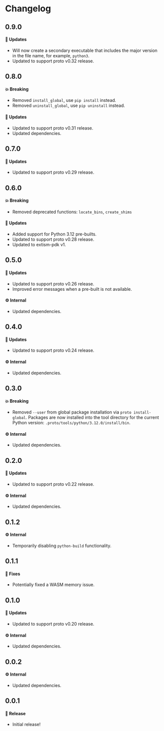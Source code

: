 # Changelog

## 0.9.0

#### 🚀 Updates

- Will now create a secondary executable that includes the major version in the file name, for example, `python3`.
- Updated to support proto v0.32 release.

## 0.8.0

#### 💥 Breaking

- Removed `install_global`, use `pip install` instead.
- Removed `uninstall_global`, use `pip uninstall` instead.

#### 🚀 Updates

- Updated to support proto v0.31 release.
- Updated dependencies.

## 0.7.0

#### 🚀 Updates

- Updated to support proto v0.29 release.

## 0.6.0

#### 💥 Breaking

- Removed deprecated functions: `locate_bins`, `create_shims`

#### 🚀 Updates

- Added support for Python 3.12 pre-builts.
- Updated to support proto v0.28 release.
- Updated to extism-pdk v1.

## 0.5.0

#### 🚀 Updates

- Updated to support proto v0.26 release.
- Improved error messages when a pre-built is not available.

#### ⚙️ Internal

- Updated dependencies.

## 0.4.0

#### 🚀 Updates

- Updated to support proto v0.24 release.

#### ⚙️ Internal

- Updated dependencies.

## 0.3.0

#### 💥 Breaking

- Removed `--user` from global package installation via `proto install-global`. Packages are now installed into the tool directory for the current Python version: `.proto/tools/python/3.12.0/install/bin`.

#### ⚙️ Internal

- Updated dependencies.

## 0.2.0

#### 🚀 Updates

- Updated to support proto v0.22 release.

#### ⚙️ Internal

- Updated dependencies.

## 0.1.2

#### ⚙️ Internal

- Temporarily disabling `python-build` functionality.

## 0.1.1

#### 🐞 Fixes

- Potentially fixed a WASM memory issue.

## 0.1.0

#### 🚀 Updates

- Updated to support proto v0.20 release.

#### ⚙️ Internal

- Updated dependencies.

## 0.0.2

#### ⚙️ Internal

- Updated dependencies.

## 0.0.1

#### 🎉 Release

- Initial release!
